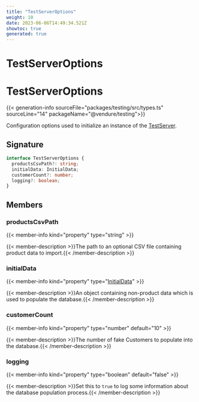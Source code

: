 ```yaml
---
title: "TestServerOptions"
weight: 10
date: 2023-06-06T14:49:34.521Z
showtoc: true
generated: true
---
```

<!-- This file was generated from the Vendure source. Do not modify. Instead, re-run the "docs:build" script -->

# TestServerOptions
<div class="symbol">


# TestServerOptions

{{< generation-info sourceFile="packages/testing/src/types.ts" sourceLine="14" packageName="@vendure/testing">}}

Configuration options used to initialize an instance of the <a href='/typescript-api/testing/test-server#testserver'>TestServer</a>.

## Signature

```TypeScript
interface TestServerOptions {
  productsCsvPath?: string;
  initialData: InitialData;
  customerCount?: number;
  logging?: boolean;
}
```
## Members

### productsCsvPath

{{< member-info kind="property" type="string"  >}}

{{< member-description >}}The path to an optional CSV file containing product data to import.{{< /member-description >}}

### initialData

{{< member-info kind="property" type="<a href='/typescript-api/import-export/initial-data#initialdata'>InitialData</a>"  >}}

{{< member-description >}}An object containing non-product data which is used to populate the database.{{< /member-description >}}

### customerCount

{{< member-info kind="property" type="number" default="10"  >}}

{{< member-description >}}The number of fake Customers to populate into the database.{{< /member-description >}}

### logging

{{< member-info kind="property" type="boolean" default="false"  >}}

{{< member-description >}}Set this to `true` to log some information about the database population process.{{< /member-description >}}


</div>
